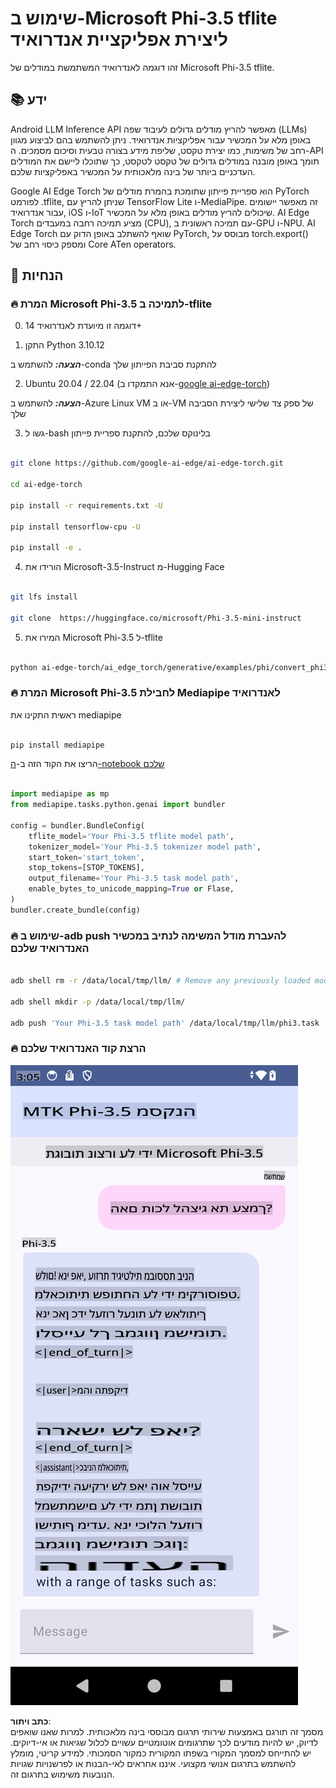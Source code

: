 # **שימוש ב-Microsoft Phi-3.5 tflite ליצירת אפליקציית אנדרואיד**

זהו דוגמה לאנדרואיד המשתמשת במודלים של Microsoft Phi-3.5 tflite.

## **📚 ידע**

Android LLM Inference API מאפשר להריץ מודלים גדולים לעיבוד שפה (LLMs) באופן מלא על המכשיר עבור אפליקציות אנדרואיד. ניתן להשתמש בהם לביצוע מגוון רחב של משימות, כמו יצירת טקסט, שליפת מידע בצורה טבעית וסיכום מסמכים. ה-API תומך באופן מובנה במודלים גדולים של טקסט לטקסט, כך שתוכלו ליישם את המודלים העדכניים ביותר של בינה מלאכותית על המכשיר באפליקציות שלכם.

Google AI Edge Torch הוא ספריית פייתון שתומכת בהמרת מודלים של PyTorch לפורמט .tflite, שניתן להריץ עם TensorFlow Lite ו-MediaPipe. זה מאפשר יישומים עבור אנדרואיד, iOS ו-IoT שיכולים להריץ מודלים באופן מלא על המכשיר. AI Edge Torch מציע תמיכה רחבה במעבדים (CPU), עם תמיכה ראשונית ב-GPU ו-NPU. AI Edge Torch שואף להשתלב באופן הדוק עם PyTorch, מבוסס על torch.export() ומספק כיסוי רחב של Core ATen operators.

## **🪬 הנחיות**

### **🔥 המרת Microsoft Phi-3.5 לתמיכה ב-tflite**

0. דוגמה זו מיועדת לאנדרואיד 14+

1. התקן Python 3.10.12

***הצעה:*** להשתמש ב-conda להתקנת סביבת הפייתון שלך

2. Ubuntu 20.04 / 22.04 (אנא התמקדו ב-[google ai-edge-torch](https://github.com/google-ai-edge/ai-edge-torch))

***הצעה:*** להשתמש ב-Azure Linux VM או ב-VM של ספק צד שלישי ליצירת הסביבה שלך

3. גשו ל-bash בלינוקס שלכם, להתקנת ספריית פייתון

```bash

git clone https://github.com/google-ai-edge/ai-edge-torch.git

cd ai-edge-torch

pip install -r requirements.txt -U 

pip install tensorflow-cpu -U

pip install -e .

```

4. הורידו את Microsoft-3.5-Instruct מ-Hugging Face

```bash

git lfs install

git clone  https://huggingface.co/microsoft/Phi-3.5-mini-instruct

```

5. המירו את Microsoft Phi-3.5 ל-tflite

```bash

python ai-edge-torch/ai_edge_torch/generative/examples/phi/convert_phi3_to_tflite.py --checkpoint_path  Your Microsoft Phi-3.5-mini-instruct path --tflite_path Your Microsoft Phi-3.5-mini-instruct tflite path  --prefill_seq_len 1024 --kv_cache_max_len 1280 --quantize True

```

### **🔥 המרת Microsoft Phi-3.5 לחבילת Mediapipe לאנדרואיד**

ראשית התקינו את mediapipe

```bash

pip install mediapipe

```

הריצו את הקוד הזה ב-[ה-notebook שלכם](../../../../../../code/09.UpdateSamples/Aug/Android/convert/convert_phi.ipynb)

```python

import mediapipe as mp
from mediapipe.tasks.python.genai import bundler

config = bundler.BundleConfig(
    tflite_model='Your Phi-3.5 tflite model path',
    tokenizer_model='Your Phi-3.5 tokenizer model path',
    start_token='start_token',
    stop_tokens=[STOP_TOKENS],
    output_filename='Your Phi-3.5 task model path',
    enable_bytes_to_unicode_mapping=True or Flase,
)
bundler.create_bundle(config)

```

### **🔥 שימוש ב-adb push להעברת מודל המשימה לנתיב במכשיר האנדרואיד שלכם**

```bash

adb shell rm -r /data/local/tmp/llm/ # Remove any previously loaded models

adb shell mkdir -p /data/local/tmp/llm/

adb push 'Your Phi-3.5 task model path' /data/local/tmp/llm/phi3.task

```

### **🔥 הרצת קוד האנדרואיד שלכם**

![demo](../../../../../../translated_images/demo.8981711efb5a9cee5dcd835f66b3b31b94b4f3e527300e15a98a0d48863b9fbd.he.png)

**כתב ויתור**:  
מסמך זה תורגם באמצעות שירותי תרגום מבוססי בינה מלאכותית. למרות שאנו שואפים לדיוק, יש להיות מודעים לכך שתרגומים אוטומטיים עשויים לכלול שגיאות או אי-דיוקים. יש להתייחס למסמך המקורי בשפתו המקורית כמקור הסמכותי. למידע קריטי, מומלץ להשתמש בתרגום אנושי מקצועי. איננו אחראים לאי-הבנות או לפרשנויות שגויות הנובעות משימוש בתרגום זה.